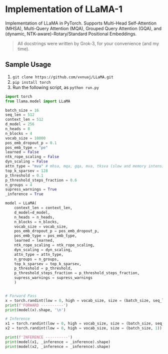 # Implementation of LLaMA-1

Implementation of LLaMA in PyTorch. Supports Multi-Head Self-Attention (MHSA), Multi-Query Attention (MQA), Grouped Query Attention (GQA), and (dynamic, NTK-aware)-Rotary/Standard Positional Embeddings.

> All docstrings were written by Grok-3, for your convenience (and my time).

## Sample Usage

1. `git clone https://github.com/vxnuaj/LLaMA.git`
2. `pip install torch`
3. Run the following script, as `python run.py`

```python
import torch
from llama.model import LLaMA

batch_size = 16
seq_len = 512
context_len = 512
d_model = 256
n_heads = 8
n_blocks = 4
vocab_size = 10000
pos_emb_dropout_p = 0.1
pos_emb_type = "pe"
learned = False
ntk_rope_scaling = False
dyn_scaling = False
attn_type = "mva" # mhsa, mqa, gqa, mva, tksva (slow and memory intensive, as I haven't written a kernel for it yet)
top_k_sparsev = 128
p_threshold = 0.1
p_threshold_steps_fraction = 0.6
n_groups = 4
supress_warnings = True
_inference = True

model = LLaMA(
    context_len = context_len,
    d_model=d_model,
    n_heads = n_heads,
    n_blocks = n_blocks,
    vocab_size = vocab_size,
    pos_emb_dropout_p = pos_emb_dropout_p,
    pos_emb_type = pos_emb_type,
    learned = learned,
    ntk_rope_scaling = ntk_rope_scaling,
    dyn_scaling = dyn_scaling,
    attn_type = attn_type,
    n_groups = n_groups,
    top_k_sparsev = top_k_sparsev,
    p_threshold = p_threshold,
    p_threshold_steps_fraction = p_threshold_steps_fraction,
    supress_warnings = supress_warnings
    )


# Forward Pass
x = torch.randint(low = 0, high = vocab_size, size = (batch_size, seq_len))
print(f'FORWARD ----------')
print(model(x).shape, '\n')

# Inference
x1 = torch.randint(low = 0, high = vocab_size, size = (batch_size, seq_len))
x2 = torch.randint(low = 0, high = vocab_size, size = (batch_size, 1))

print(f'INFERENCE ----------')
print(model(x1, _inference = _inference).shape)
print(model(x2, _inference = _inference).shape)
```